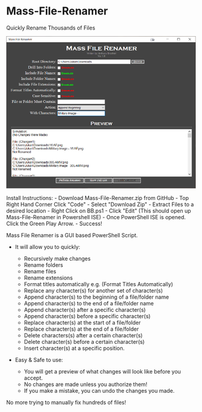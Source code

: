 # Mass-File-Renamer
Quickly Rename Thousands of Files


![alt text](https://github.com/Jukari2003/Mass-File-Renamer/blob/main/MFR%20Preview.png?raw=true)

Install Instructions:
	- Download Mass-File-Renamer.zip from GitHub
	- Top Right Hand Corner Click "Code"
		- Select "Download Zip"
	- Extract Files to a desired location
	- Right Click on BB.ps1
	- Click "Edit"     (This should open up Mass-File-Renamer in Powershell ISE)
	- Once PowerShell ISE is opened. Click the Green Play Arrow.
	- Success!
    
Mass File Renamer is a GUI based PowerShell Script.

- It will allow you to quickly:
  - Recursively make changes
  - Rename folders
  - Rename files
  - Rename extensions
  - Format titles automatically e.g. (Format Titles Automatically) 
  - Replace any character(s) for another set of character(s)
  - Append character(s) to the beginning of a file/folder name
  - Append character(s) to the end of a file/folder name
  - Append character(s) after a specific character(s)
  - Append character(s) before a specific character(s)
  - Replace character(s) at the start of a file/folder
  - Replace character(s) at the end of a file/folder
  - Delete characters(s) after a certain character(s)
  - Delete character(s) before a certain character(s)
  - Insert character(s) at a specific position. 

- Easy & Safe to use:
  - You will get a preview of what changes will look like before you accept.
  - No changes are made unless you authorize them! 
  - If you make a mistake, you can undo the changes you made.
  
No more trying to manually fix hundreds of files!
